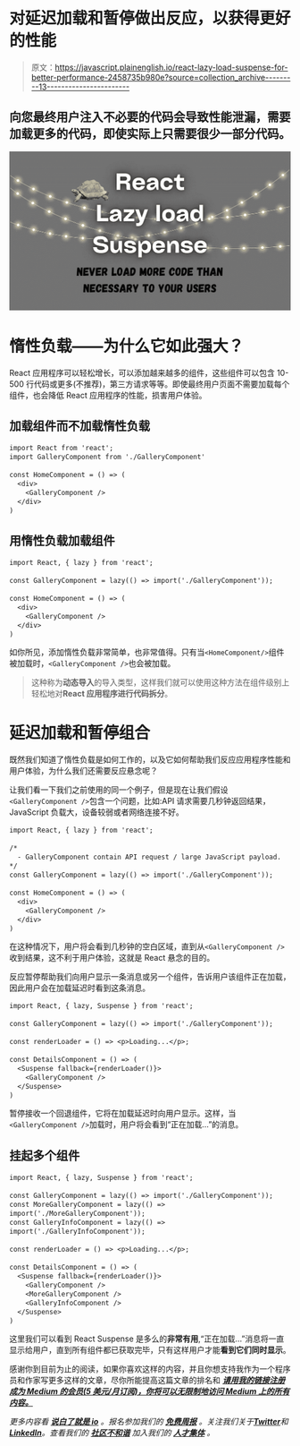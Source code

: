 # 对延迟加载和暂停做出反应，以获得更好的性能

> 原文：<https://javascript.plainenglish.io/react-lazy-load-suspense-for-better-performance-2458735b980e?source=collection_archive---------13----------------------->

## 向您最终用户注入不必要的代码会导致性能泄漏，需要加载更多的代码，即使实际上只需要很少一部分代码。

![](img/dab2f2c73cde89d43acde7c54d6cbb2b.png)

# 惰性负载——为什么它如此强大？

React 应用程序可以轻松增长，可以添加越来越多的组件，这些组件可以包含 10-500 行代码或更多(不推荐)，第三方请求等等。即使最终用户页面不需要加载每个组件，也会降低 React 应用程序的性能，损害用户体验。

## 加载组件而不加载惰性负载

```
import React from 'react';
import GalleryComponent from './GalleryComponent'

const HomeComponent = () => (
  <div>
    <GalleryComponent />
  </div>
)
```

## 用惰性负载加载组件

```
import React, { lazy } from 'react';

const GalleryComponent = lazy(() => import('./GalleryComponent'));

const HomeComponent = () => (
  <div>
    <GalleryComponent />
  </div>
)
```

如你所见，添加惰性负载非常简单，也非常值得。只有当`<HomeComponent/>`组件被加载时，`<GalleryComponent />`也会被加载。

> 这种称为**动态导入**的导入类型，这样我们就可以使用这种方法在组件级别上轻松地对**React 应用程序进行代码拆分**。

# 延迟加载和暂停组合

既然我们知道了惰性负载是如何工作的，以及它如何帮助我们反应应用程序性能和用户体验，为什么我们还需要反应悬念呢？

让我们看一下我们之前使用的同一个例子，但是现在让我们假设`<GalleryComponent />`包含一个问题，比如:API 请求需要几秒钟返回结果，JavaScript 负载大，设备较弱或者网络连接不好。

```
import React, { lazy } from 'react';

/* 
  - GalleryComponent contain API request / large JavaScript payload. 
*/
const GalleryComponent = lazy(() => import('./GalleryComponent'));

const HomeComponent = () => (
  <div>
    <GalleryComponent />
  </div>
)
```

在这种情况下，用户将会看到几秒钟的空白区域，直到从`<GalleryComponent />`收到结果，这不利于用户体验，这就是 React 悬念的目的。

反应暂停帮助我们向用户显示一条消息或另一个组件，告诉用户该组件正在加载，因此用户会在加载延迟时看到这条消息。

```
import React, { lazy, Suspense } from 'react';

const GalleryComponent = lazy(() => import('./GalleryComponent'));

const renderLoader = () => <p>Loading...</p>;

const DetailsComponent = () => (
  <Suspense fallback={renderLoader()}>
    <GalleryComponent />
  </Suspense>
)
```

暂停接收一个回退组件，它将在加载延迟时向用户显示。这样，当`<GalleryComponent />`加载时，用户将会看到“正在加载…”的消息。

## 挂起多个组件

```
import React, { lazy, Suspense } from 'react';

const GalleryComponent = lazy(() => import('./GalleryComponent'));
const MoreGalleryComponent = lazy(() => import('./MoreGalleryComponent'));
const GalleryInfoComponent = lazy(() => import('./GalleryInfoComponent'));

const renderLoader = () => <p>Loading...</p>;

const DetailsComponent = () => (
  <Suspense fallback={renderLoader()}>
    <GalleryComponent />
    <MoreGalleryComponent />
    <GalleryInfoComponent />
  </Suspense>
)
```

这里我们可以看到 React Suspense 是多么的**非常有用**,“正在加载…”消息将一直显示给用户，直到所有组件都已获取完毕，只有这样用户才能**看到它们同时显示**。

感谢你到目前为止的阅读，如果你喜欢这样的内容，并且你想支持我作为一个程序员和作家写更多这样的文章，尽你所能提高这篇文章的排名和 [***请用我的链接注册成为 Medium 的会员(5 美元/月订阅)，你将可以无限制地访问 Medium 上的所有内容。***](https://medium.com/membership/@nissimzarur)

*更多内容看* [***说白了就是 io***](https://plainenglish.io/) *。报名参加我们的* [***免费周报***](http://newsletter.plainenglish.io/) *。关注我们关于*[***Twitter***](https://twitter.com/inPlainEngHQ)*和*[***LinkedIn***](https://www.linkedin.com/company/inplainenglish/)*。查看我们的* [***社区不和谐***](https://discord.gg/GtDtUAvyhW) *加入我们的* [***人才集体***](https://inplainenglish.pallet.com/talent/welcome) *。*
